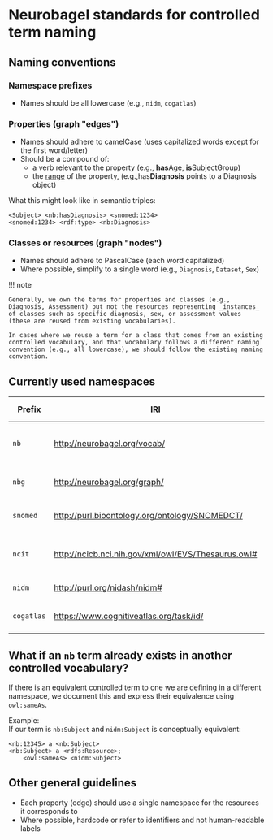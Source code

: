 # Neurobagel standards for controlled term naming

## Naming conventions
### Namespace prefixes
- Names should be all lowercase (e.g., `nidm`, `cogatlas`)

### Properties (graph "edges")
- Names should adhere to camelCase (uses capitalized words except for the first word/letter)
- Should be a compound of:
    - a verb relevant to the property (e.g., **has**Age, **is**SubjectGroup)
    - the [range](https://www.w3.org/TR/owl-ref/#range-def) of the property, (e.g.,has**Diagnosis** points to a Diagnosis object)

What this might look like in semantic triples:
```
<Subject> <nb:hasDiagnosis> <snomed:1234>
<snomed:1234> <rdf:type> <nb:Diagnosis>
```

### Classes or resources (graph "nodes")
- Names should adhere to PascalCase (each word capitalized)
- Where possible, simplify to a single word (e.g., `Diagnosis`, `Dataset`, `Sex`)

!!! note

    Generally, we own the terms for properties and classes (e.g., Diagnosis, Assessment) but not the resources representing _instances_ of classes such as specific diagnosis, sex, or assessment values (these are reused from existing vocabularies).

    In cases where we reuse a term for a class that comes from an existing controlled vocabulary, and that vocabulary follows a different naming convention (e.g., all lowercase), we should follow the existing naming convention.

## Currently used namespaces
| Prefix     | IRI                                                 | Types of terms                            |
| ---------- | --------------------------------------------------- | ----------------------------------------- |
| `nb`       | http://neurobagel.org/vocab/                        | Neurobagel-"owned" properties and classes |
| `nbg`      | http://neurobagel.org/graph/                        | Neurobagel graph databases                |
| `snomed`   | http://purl.bioontology.org/ontology/SNOMEDCT/      | diagnosis and sex values                  |
| `ncit`     | http://ncicb.nci.nih.gov/xml/owl/EVS/Thesaurus.owl# | group designation (e.g., healthy control) |
| `nidm`     | http://purl.org/nidash/nidm#                        | imaging modalities                        |
| `cogatlas` | https://www.cognitiveatlas.org/task/id/             | cognitive assessments and tasks           |


## What if an `nb` term already exists in another controlled vocabulary?
If there is an equivalent controlled term to one we are defining in a different namespace, 
we document this and express their equivalence using `owl:sameAs`.

Example:  
If our term is `nb:Subject` and `nidm:Subject` is conceptually equivalent:
```
<nb:12345> a <nb:Subject>
<nb:Subject> a <rdfs:Resource>;
	<owl:sameAs> <nidm:Subject>
```

## Other general guidelines
- Each property (edge) should use a single namespace for the resources it corresponds to
- Where possible, hardcode or refer to identifiers and not human-readable labels
